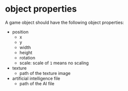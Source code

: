 # object properties

A game object should have the following object properties:

* position
    * x
    * y
    * width
    * height
    * rotation
    * scale: scale of `1` means no scaling
* texture
    * path of the texture image
* artificial intelligence file
    * path of the AI file
